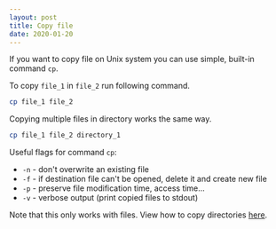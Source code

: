 ```yaml
---
layout: post
title: Copy file
date: 2020-01-20
---
```


If you want to copy file on Unix system you can use simple, built-in command
`cp`.

To copy `file_1` in `file_2` run following command.

```bash
cp file_1 file_2
```

Copying multiple files in directory works the same way.

```bash
cp file_1 file_2 directory_1
```

Useful flags for command `cp`:

- `-n` - don't overwrite an existing file
- `-f` - if destination file can't be opened, delete it and create new file
- `-p` - preserve file modification time, access time...
- `-v` - verbose output (print copied files to stdout)

Note that this only works with files. View how to copy directories
[here](/s/unix/copy_dir/).

